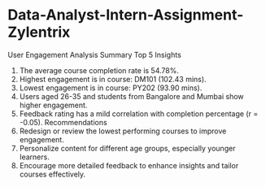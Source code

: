 # Data-Analyst-Intern-Assignment-Zylentrix


User Engagement Analysis Summary
Top 5 Insights
1. The average course completion rate is 54.78%.
2. Highest engagement is in course: DM101 (102.43 mins).
3. Lowest engagement is in course: PY202 (93.90 mins).
4. Users aged 26-35 and students from Bangalore and Mumbai show higher engagement.
5. Feedback rating has a mild correlation with completion percentage (r = -0.05).
Recommendations
1. Redesign or review the lowest performing courses to improve engagement.
2. Personalize content for different age groups, especially younger learners.
3. Encourage more detailed feedback to enhance insights and tailor courses effectively.
